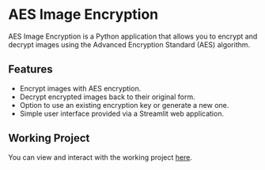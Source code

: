 # AES Image Encryption

AES Image Encryption is a Python application that allows you to encrypt and decrypt images using the Advanced Encryption Standard (AES) algorithm.

## Features

- Encrypt images with AES encryption.
- Decrypt encrypted images back to their original form.
- Option to use an existing encryption key or generate a new one.
- Simple user interface provided via a Streamlit web application.


## Working Project

You can view and interact with the working project [here](https://aes-image-cryptor.streamlit.app/).
